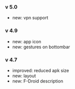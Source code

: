 ### v 5.0
- new: vpn support

### v 4.9
- new: app icon
- new: gestures on bottombar

### v 4.7
- improved: reduced apk size
- new: layout
- new: F-Droid description